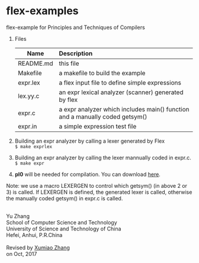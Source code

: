 # flex-examples
flex-example for Principles and Techniques of Compilers 

1. Files  

	|Name           | Description                                                                |
	| ------------- |:-------------------------------------------------------------------------- |
	|README.md 	| this file	                                                             |
	|Makefile       |a makefile to build the example                                             |
	|expr.lex       |a flex input file to define simple expressions                              |
	|lex.yy.c       |an expr lexical analyzer (scanner) generated by flex                        |
	|expr.c         |a expr analyzer which includes main() function and a manually coded getsym()|
	|expr.in        |a simple expression test file                                               |


2. Building an expr analyzer by calling a lexer generated by Flex \
   ```$ make exprlex```

3. Building an expr analyzer by calling the lexer mannually coded in expr.c. \
   ```$ make expr```

4. **pl0** will be needed for compilation. You can download [here](http://staff.ustc.edu.cn/~yuzhang/compiler/2012s/pl0.zip).

Note: we use a macro LEXERGEN to control which getsym() (in above 2 or 3) is called. If LEXERGEN is defined, the generated lexer is called, otherwise the manually coded getsym() in expr.c is called.
       


 \
Yu Zhang \
School of Computer Science and Technology \
University of Science and Technology of China \
Hefei, Anhui, P.R.China \
 \
Revised by [Xumiao Zhang](http://home.ustc.edu.cn/~zxm0112) \
on Oct, 2017
